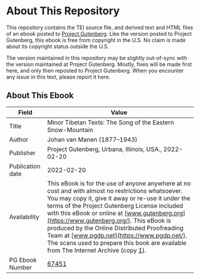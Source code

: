 # About This Repository

This repository contains the TEI source file, and derived text and HTML files of an ebook posted to [Project Gutenberg](https://www.gutenberg.org/). Like the version posted to Project Gutenberg, this ebook is free from copyright in the U.S. No claim is made about its copyright status outside the U.S.

The version maintained in this repository may be slightly out-of-sync with the version maintained at Project Gutenberg. Mostly, fixes will be made first here, and only then reposted to Project Gutenberg. When you encounter any issue in this text, please report it here.

## About This Ebook

| Field | Value |
| ----- | ----- |
| Title | Minor Tibetan Texts: The Song of the Eastern Snow-Mountain |
| Author | Johan van Manen (1877–1943) |
| Publisher | Project Gutenberg, Urbana, Illinois, USA., 2022-02-20 |
| Publication date | 2022-02-20 |
| Availability | This eBook is for the use of anyone anywhere at no cost and with almost no restrictions whatsoever. You may copy it, give it away or re-use it under the terms of the Project Gutenberg License included with this eBook or online at [www.gutenberg.org](https://www.gutenberg.org/). This eBook is produced by the Online Distributed Proofreading Team at [www.pgdp.net](https://www.pgdp.net/). The scans used to prepare this book are available from The Internet Archive (copy [1](https://archive.org/details/minortibetantext01maneuoft/)). |
| PG Ebook Number | [67451](https://www.gutenberg.org/ebooks/67451) |
